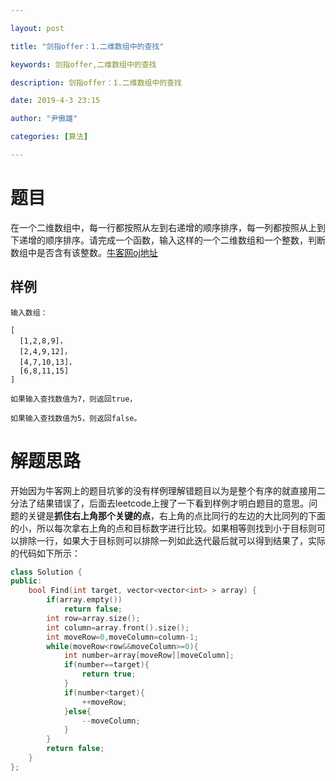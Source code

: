 ```yaml
---

layout: post

title: "剑指offer：1.二维数组中的查找"

keywords: 剑指offer,二维数组中的查找

description: 剑指offer：1.二维数组中的查找

date: 2019-4-3 23:15

author: "尹傲雄"

categories: [算法]

---
```

# 题目

在一个二维数组中，每一行都按照从左到右递增的顺序排序，每一列都按照从上到下递增的顺序排序。请完成一个函数，输入这样的一个二维数组和一个整数，判断数组中是否含有该整数。[牛客网oj地址](https://www.nowcoder.com/practice/abc3fe2ce8e146608e868a70efebf62e?tpId=13&tqId=11154&tPage=1&rp=2&ru=%2Fta%2Fcoding-interviews&qru=%2Fta%2Fcoding-interviews%2Fquestion-ranking)

## 样例

```
输入数组：

[
  [1,2,8,9]，
  [2,4,9,12]，
  [4,7,10,13]，
  [6,8,11,15]
]

如果输入查找数值为7，则返回true，

如果输入查找数值为5，则返回false。
```

# 解题思路

开始因为牛客网上的题目坑爹的没有样例理解错题目以为是整个有序的就直接用二分法了结果错误了，后面去leetcode上搜了一下看到样例才明白题目的意思。问题的关键是**抓住右上角那个关键的点**，右上角的点比同行的左边的大比同列的下面的小，所以每次拿右上角的点和目标数字进行比较。如果相等则找到小于目标则可以排除一行，如果大于目标则可以排除一列如此迭代最后就可以得到结果了，实际的代码如下所示：

```c++
class Solution {
public:
    bool Find(int target, vector<vector<int> > array) {
        if(array.empty())
            return false;
        int row=array.size();
        int column=array.front().size();
        int moveRow=0,moveColumn=column-1;
        while(moveRow<row&&moveColumn>=0){
            int number=array[moveRow][moveColumn];
            if(number==target){
                return true;
            }
            if(number<target){
                ++moveRow;
            }else{
                --moveColumn;
            }
        }
        return false;
    }
};
```
